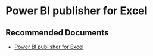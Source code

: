   <properties
	pageTitle="power bi publisher for excel"
	description="power bi publisher for excel"
	service="microsoft.PowerBIDedicated"
	resource="capacities"
	authors="pjfreitas"
	ms.author="pfreitas"	
	displayOrder="270"
	selfHelpType="generic"
	supportTopicIds="32628137"
	productPesIds="16334"
	cloudEnvironments="public, MoonCake, fairfax, usnat, ussec" 
	articleId="a354888d-5284-fc4a-6e89-200fd4e6e442"
	ownershipId="PowerBI_PowerBI"
/>

# Power BI publisher for Excel

## **Recommended Documents**

* [Power BI publisher for Excel](https://docs.microsoft.com/power-bi/publisher-for-excel)
